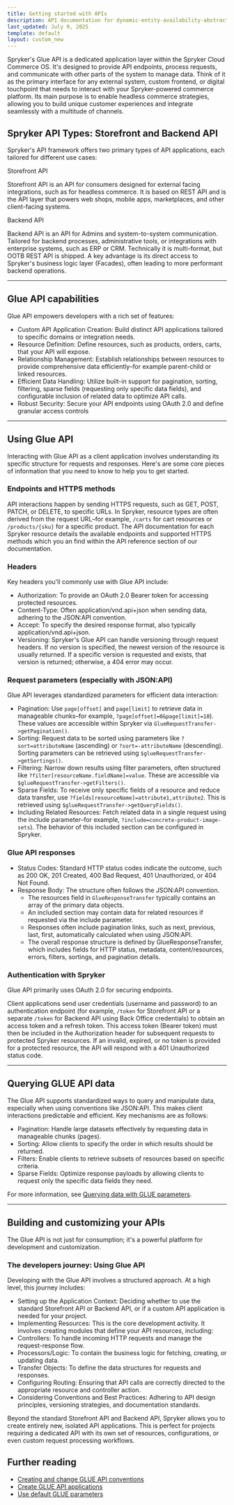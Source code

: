```yaml
---
title: Getting started with APIs
description: API documentation for dynamic-entity-availability-abstracts.
last_updated: July 9, 2025
template: default
layout: custom_new
---
```


<div class="content_box">

Spryker's Glue API is a dedicated application layer within the Spryker Cloud Commerce OS. It's designed to provide API endpoints, process requests, and communicate with other parts of the system to manage data.  Think of it as the primary interface for any external system, custom frontend, or digital touchpoint that needs to interact with your Spryker-powered commerce platform.  Its main purpose is to enable headless commerce strategies, allowing you to build unique customer experiences and integrate seamlessly with a multitude of channels.

</div>

## Spryker API Types: Storefront and Backend API

Spryker's API framework offers two primary types of API applications, each tailored for different use cases:

<div class="grid_container">
  <div class="content_card">
    <div class="content_column">
      <div class="content_icon">
      </div>
    </div>
    <div class="content_column">
      <p class="content_title">Storefront API</p>
      <p class="content_text">Storefront API is an API for consumers designed for external facing integrations, such as for headless commerce. It is based on REST API and is the API layer that powers web shops, mobile apps, marketplaces, and other client-facing systems.</p>
    </div>
  </div>
  <div class="content_card">
    <div class="content_column">
      <div class="content_icon">
      </div>
    </div>
    <div class="content_column">
      <p class="content_title">Backend API</p>
      <p class="content_text">Backend API is an API for Admins and system-to-system communication. Tailored for backend processes, administrative tools, or integrations with enterprise systems, such as ERP or CRM. Technically it is multi-format, but OOTB REST API is shipped. A key advantage is its direct access to Spryker's business logic layer (Facades), often leading to more performant backend operations.</p>
    </div>
  </div>
</div>

---

## Glue API capabilities

Glue API empowers developers with a rich set of features:

- Custom API Application Creation: Build distinct API applications tailored to specific domains or integration needs.
- Resource Definition: Define resources, such as products, orders, carts, that your API will expose.
- Relationship Management: Establish relationships between resources to provide comprehensive data efficiently–for example parent-child or linked resources.
- Efficient Data Handling: Utilize built-in support for pagination, sorting, filtering, sparse fields (requesting only specific data fields), and configurable inclusion of related data to optimize API calls.
- Robust Security: Secure your API endpoints using OAuth 2.0 and define granular access controls

---

## Using Glue API

Interacting with Glue API as a client application involves understanding its specific structure for requests and responses. Here's are some core pieces of information that you need to know to help you to get started.



### Endpoints and HTTPS methods

API interactions happen by sending HTTPS requests, such as GET, POST, PATCH, or DELETE, to specific URLs. In Spryker, resource types are often derived from the request URL–for example, `/carts` for cart resources or `/products/{sku}` for a specific product.  The API documentation for each Spryker resource details the available endpoints and supported HTTPS methods which you an find within the API reference section of our documentation.


### Headers

Key headers you'll commonly use with Glue API include:
- Authorization: To provide an OAuth 2.0 Bearer token for accessing protected resources.
- Content-Type: Often application/vnd.api+json when sending data, adhering to the JSON:API convention.
- Accept: To specify the desired response format, also typically application/vnd.api+json.
- Versioning: Spryker's Glue API can handle versioning through request headers. If no version is specified, the newest version of the resource is usually returned. If a specific version is requested and exists, that version is returned; otherwise, a 404 error may occur.


### Request parameters (especially with JSON:API)

Glue API leverages standardized parameters for efficient data interaction:
- Pagination: Use `page[offset]` and `page[limit]` to retrieve data in manageable chunks–for example, `?page[offset]=0&page[limit]=10`). These values are accessible within Spryker via `GlueRequestTransfer->getPagination()`.
- Sorting: Request data to be sorted using parameters like `?sort=attributeName` (ascending) or `?sort=-attributeName` (descending). Sorting parameters can be retrieved using `$glueRequestTransfer->getSortings()`.
- Filtering: Narrow down results using filter parameters, often structured like `?filter[resourceName.fieldName]=value`. These are accessible via `$glueRequestTransfer->getFilters()`.
- Sparse Fields: To receive only specific fields of a resource and reduce data transfer, use `?fields[resourceName]=attribute1,attribute2`. This is retrieved using `$glueRequestTransfer->getQueryFields()`.
- Including Related Resources: Fetch related data in a single request using the include parameter–for example, `?include=concrete-product-image-sets`). The behavior of this included section can be configured in Spryker.  


### Glue API responses

- Status Codes: Standard HTTP status codes indicate the outcome, such as 200 OK, 201 Created, 400 Bad Request, 401 Unauthorized, or 404 Not Found.
- Response Body: The structure often follows the JSON:API convention.
  - The resources field in `GlueResponseTransfer` typically contains an array of the primary data objects.
  - An included section may contain data for related resources if requested via the include parameter.
  - Responses often include pagination links, such as next, previous, last, first, automatically calculated when using JSON:API.
  - The overall response structure is defined by GlueResponseTransfer, which includes fields for HTTP status, metadata, content/resources, errors, filters, sortings, and pagination details.


### Authentication with Spryker

Glue API primarily uses OAuth 2.0 for securing endpoints.

Client applications send user credentials (username and password) to an authentication endpoint (for example, `/token` for Storefront API or a separate `/token` for Backend API using Back Office credentials) to obtain an access token and a refresh token. This access token (Bearer token) must then be included in the Authorization header for subsequent requests to protected Spryker resources. If an invalid, expired, or no token is provided for a protected resource, the API will respond with a 401 Unauthorized status code.

---

## Querying GLUE API data

The Glue API supports standardized ways to query and manipulate data, especially when using conventions like JSON:API. This makes client interactions predictable and efficient. Key mechanisms are as follows:

- Pagination: Handle large datasets effectively by requesting data in manageable chunks (pages).
- Sorting: Allow clients to specify the order in which results should be returned.
- Filters: Enable clients to retrieve subsets of resources based on specific criteria.
- Sparse Fields: Optimize response payloads by allowing clients to request only the specific data fields they need.

For more information, see [Querying data with GLUE parameters](/docs/dg/dev/glue-api/latest/use-default-glue-parameters).

---

## Building and customizing your APIs

The Glue API is not just for consumption; it's a powerful platform for development and customization.


### The developers journey: Using Glue API

Developing with the Glue API involves a structured approach. At a high level, this journey includes:

- Setting up the Application Context: Deciding whether to use the standard Storefront API or Backend API, or if a custom API application is needed for your project.
- Implementing Resources: This is the core development activity. It involves creating modules that define your API resources, including:
- Controllers: To handle incoming HTTP requests and manage the request-response flow.
- Processors/Logic: To contain the business logic for fetching, creating, or updating data.
- Transfer Objects: To define the data structures for requests and responses.
- Configuring Routing: Ensuring that API calls are correctly directed to the appropriate resource and controller action.
- Considering Conventions and Best Practices: Adhering to API design principles, versioning strategies, and documentation standards.

Beyond the standard Storefront API and Backend API, Spryker allows you to create entirely new, isolated API applications. This is perfect for projects requiring a dedicated API with its own set of resources, configurations, or even custom request processing workflows.

## Further reading

- [Creating and change GLUE API conventions](/docs/dg/dev/glue-api/latest/use-default-glue-parameters)  
- [Create GLUE API applications](/docs/dg/dev/glue-api/latest/use-default-glue-parameters)  
- [Use default GLUE parameters](/docs/dg/dev/glue-api/latest/use-default-glue-parameters)  

